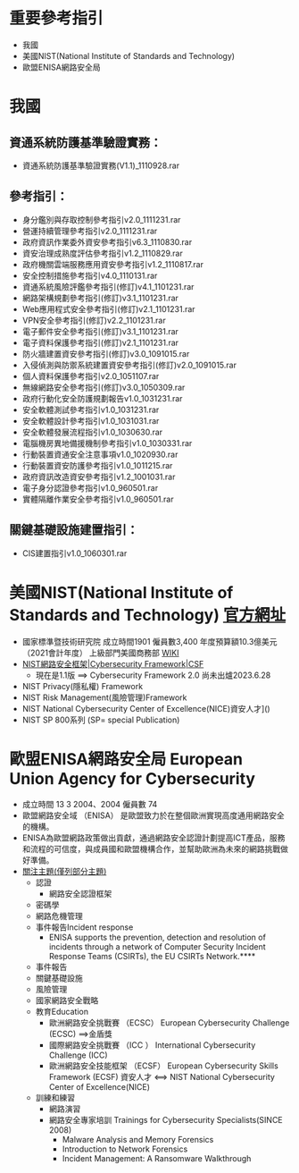 # 重要參考指引 
- 我國
- 美國NIST(National Institute of Standards and Technology)
- 歐盟ENISA網路安全局
# 我國
## 資通系統防護基準驗證實務：
- 資通系統防護基準驗證實務(V1.1)_1110928.rar

## 參考指引：
- 身分鑑別與存取控制參考指引v2.0_1111231.rar
- 營運持續管理參考指引v2.0_1111231.rar
- 政府資訊作業委外資安參考指引v6.3_1110830.rar
- 資安治理成熟度評估參考指引v1.2_1110829.rar
- 政府機關雲端服務應用資安參考指引v1.2_1110817.rar
- 安全控制措施參考指引v4.0_1110131.rar
- 資通系統風險評鑑參考指引(修訂)v4.1_1101231.rar
- 網路架構規劃參考指引(修訂)v3.1_1101231.rar
- Web應用程式安全參考指引(修訂)v2.1_1101231.rar
- VPN安全參考指引(修訂)v2.2_1101231.rar
- 電子郵件安全參考指引(修訂)v3.1_1101231.rar
- 電子資料保護參考指引(修訂)v2.1_1101231.rar
- 防火牆建置資安參考指引(修訂)v3.0_1091015.rar
- 入侵偵測與防禦系統建置資安參考指引(修訂)v2.0_1091015.rar
- 個人資料保護參考指引v2.0_1051107.rar
- 無線網路安全參考指引(修訂)v3.0_1050309.rar
- 政府行動化安全防護規劃報告v1.0_1031231.rar
- 安全軟體測試參考指引v1.0_1031231.rar
- 安全軟體設計參考指引v1.0_1031031.rar
- 安全軟體發展流程指引v1.0_1030630.rar
- 電腦機房異地備援機制參考指引v1.0_1030331.rar
- 行動裝置資通安全注意事項v1.0_1020930.rar
- 行動裝置資安防護參考指引v1.0_1011215.rar
- 政府資訊改造資安參考指引v1.2_1001031.rar
- 電子身分認證參考指引v1.0_960501.rar
- 實體隔離作業安全參考指引v1.0_960501.rar
## 關鍵基礎設施建置指引：
- CIS建置指引v1.0_1060301.rar

# 美國NIST(National Institute of Standards and Technology) [官方網址](https://www.nist.gov/)
- 國家標準暨技術研究院 成立時間1901  僱員數3,400   年度預算額10.3億美元（2021會計年度） 上級部門美國商務部 [WIKI](https://zh.wikipedia.org/zh-tw/%E5%9C%8B%E5%AE%B6%E6%A8%99%E6%BA%96%E6%8A%80%E8%A1%93%E7%A0%94%E7%A9%B6%E6%89%80)
- [NIST網路安全框架|Cybersecurity Framework|CSF]()
  - 現在是1.1版 ==> Cybersecurity Framework 2.0 尚未出爐2023.6.28 
- NIST Privacy(隱私權) Framework
- NIST Risk Management(風險管理)Framework
- NIST National Cybersecurity Center of Excellence(NICE)資安人才]()
- NIST SP 800系列 (SP= special Publication)

# 歐盟ENISA網路安全局 European Union Agency for Cybersecurity
- 成立時間	13 3 2004、​2004   僱員數	74
- 歐盟網路安全域 （ENISA） 是歐盟致力於在整個歐洲實現高度通用網路安全的機構。
- ENISA為歐盟網路政策做出貢獻，通過網路安全認證計劃提高ICT產品，服務和流程的可信度，與成員國和歐盟機構合作，並幫助歐洲為未來的網路挑戰做好準備。
- [關注主題(僅列部分主題)](https://www.enisa.europa.eu/topics)
  - 認證
    - 網路安全認證框架
  - 密碼學
  - 網路危機管理
  - 事件報告Incident response
    - ENISA supports the prevention, detection and resolution of incidents through a network of Computer Security Incident Response Teams (CSIRTs), the EU CSIRTs Network.**** 
  - 事件報告
  - 關鍵基礎設施
  - 風險管理
  - 國家網路安全戰略
  - 教育Education
    - 歐洲網路安全挑戰賽 （ECSC） European Cybersecurity Challenge (ECSC) ==>金盾獎
    - 國際網路安全挑戰賽 （ICC ） International Cybersecurity Challenge (ICC)
    - 歐洲網路安全技能框架 （ECSF） European Cybersecurity Skills Framework (ECSF)  資安人才  <==> NIST National Cybersecurity Center of Excellence(NICE)
  - 訓練和練習
    - 網路演習
    - 網路安全專家培訓 Trainings for Cybersecurity Specialists(SINCE 2008)
      - Malware Analysis and Memory Forensics
      - Introduction to Network Forensics
      - Incident Management: A Ransomware Walkthrough
